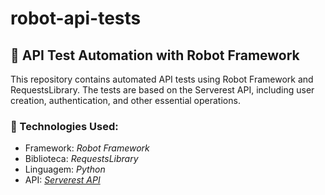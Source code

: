 # robot-api-tests
## 🚀 API Test Automation with Robot Framework

This repository contains automated API tests using Robot Framework and RequestsLibrary. The tests are based on the Serverest API, including user creation, authentication, and other essential operations.

### 📌 Technologies Used:
- Framework: *Robot Framework*  
- Biblioteca: *RequestsLibrary*  
- Linguagem: *Python*
- API: *[Serverest API](https://serverest.dev/)* 
